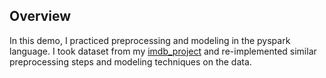
## **Overview**

In this demo, I practiced preprocessing and modeling in the pyspark language. 
I took dataset from my [imdb_project](https://github.com/willtseng12/metis_projects_17/tree/master/imdb_project) and re-implemented similar preprocessing steps and modeling techniques on the data.
